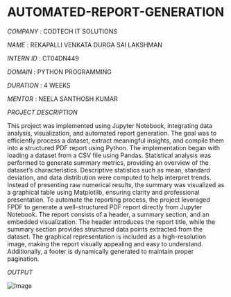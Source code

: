 # AUTOMATED-REPORT-GENERATION

*COMPANY* : CODTECH IT SOLUTIONS

*NAME* : REKAPALLI VENKATA DURGA SAI LAKSHMAN

*INTERN ID* : CT04DN449

*DOMAIN* : PYTHON PROGRAMMING

*DURATION* : 4 WEEKS

*MENTOR* : NEELA SANTHOSH KUMAR

*PROJECT DESCRIPTION*

This project was implemented using Jupyter Notebook, integrating data analysis, visualization, and automated report generation. The goal was to efficiently process a dataset, extract meaningful insights, and compile them into a structured PDF report using Python.
The implementation began with loading a dataset from a CSV file using Pandas. Statistical analysis was performed to generate summary metrics, providing an overview of the dataset’s characteristics. Descriptive statistics such as mean, standard deviation, and data distribution were computed to help interpret trends. Instead of presenting raw numerical results, the summary was visualized as a graphical table using Matplotlib, ensuring clarity and professional presentation.
To automate the reporting process, the project leveraged FPDF to generate a well-structured PDF report directly from Jupyter Notebook. The report consists of a header, a summary section, and an embedded visualization. The header introduces the report title, while the summary section provides structured data points extracted from the dataset. The graphical representation is included as a high-resolution image, making the report visually appealing and easy to understand. Additionally, a footer is dynamically generated to maintain proper pagination.

*OUTPUT*

![Image](https://github.com/user-attachments/assets/2e403e64-dd47-4922-8e60-2ab905e136fb)
